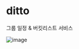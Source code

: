 # ditto

그룹 일정 &amp; 버킷리스트 서비스

![image](https://user-images.githubusercontent.com/35549653/211820545-08f1f0c9-d2d3-474f-9c76-0b20bd35add6.png)
